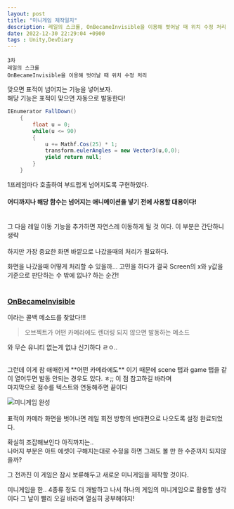```yaml
---
layout: post
title: "미니게임 제작일지"
description: 레일의 스크롤, OnBecameInvisible을 이용해 벗어날 때 위치 수정 처리
date: 2022-12-30 22:29:04 +0900
tags : Unity,DevDiary
---
```

```
3차
레일의 스크롤
OnBecameInvisible을 이용해 벗어날 때 위치 수정 처리
```

맞으면 표적이 넘어지는 기능을 넣어보자.  
해당 기능은 표적이 맞으면 자동으로 발동한다!  

```cs
IEnumerator FallDown()
    {
        float u = 0;
        while(u <= 90)
        {
            u += Mathf.Cos(25) * 1;
            transform.eulerAngles = new Vector3(u,0,0);
            yield return null;
        }
    }
```
1프레임마다 호출하여 부드럽게 넘어지도록 구현하였다.  
#### 어디까지나 해당 함수는 넘어지는 애니메이션을 넣기 전에 사용할 대용이다!  

<br>
그 다음 레일 이동 기능을 추가하면 자연스레 이동하게 될 것 이다. 이 부분은 간단하니 생략  
<br>
<br>
하지만 가장 중요한 화면 바깥으로 나갔을때의 처리가 필요하다.  

화면을 나갔을때 어떻게 처리할 수 있을까... 고민을 하다가 결국 Screen의 x와 y값을 기준으로 판단하는 수 밖에 없나? 하는 순간!  
<br>
### [OnBecameInvisible](https://docs.unity3d.com/kr/530/ScriptReference/Renderer.OnBecameInvisible.html)  
이라는 콜백 메소드를 찾았다!!!  
> 오브젝트가 어떤 카메라에도 렌더링 되지 않으면 발동하는 메소드

와 무슨 유니티 없는게 없냐 신기하다 ㄹㅇ..  

<br>
그런데 이게 참 애매한게 **어떤 카메라에도** 이기 때문에 scene 탭과 game 탭을 같이 열어두면 발동 안되는 경우도 있다. ㅎ;; 이 점 참고하길 바라며  

<br>
마지막으로 점수를 텍스트와 연동해주면 끝이다  

![미니게임 완성](https://user-images.githubusercontent.com/65288322/210077855-eba2e284-a622-4e8e-8cad-59191f8587d1.gif)  
<br>
표적이 카메라 화면을 벗어나면 레일 회전 방향의 반대편으로 나오도록 설정 완료되었다.  

확실히 조잡해보인다 아직까지는..  
나머지 부분은 아트 에셋이 구해지는대로 수정을 하면 그래도 볼 만 한 수준까지 되지않을까?  

그 전까진 이 게임은 잠시 보류해두고 새로운 미니게임을 제작할 것이다.  

미니게임을 한.. 4종류 정도 더 개발하고 나서 하나의 게임의 미니게임으로 활용할 생각이다 그 날이 빨리 오길 바라며 열심히 공부해야지!  
